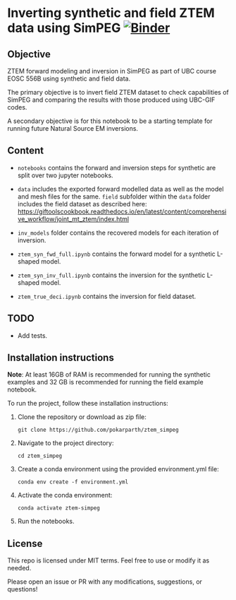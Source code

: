 # Inverting synthetic and field ZTEM data using SimPEG [![Binder](https://mybinder.org/badge_logo.svg)](https://mybinder.org/v2/gh/pokarparth/ztem_simpeg/main)

## Objective
ZTEM forward modeling and inversion in SimPEG as part of UBC course EOSC 556B using synthetic and field data. 

The primary objective is to invert field ZTEM dataset to check capabilities of SimPEG and comparing the results with those produced using UBC-GIF codes. 

A secondary objective is for this notebook to be a starting template for running future Natural Source EM inversions.

## Content 
- `notebooks` contains the forward and inversion steps for synthetic are split over two jupyter notebooks. 
- `data` includes the exported forward modelled data as well as the model and mesh files for the same.
`field` subfolder within the `data` folder includes the field dataset as described here: https://giftoolscookbook.readthedocs.io/en/latest/content/comprehensive_workflow/joint_mt_ztem/index.html
- `inv_models` folder contains the recovered models for each iteration of inversion.


- `ztem_syn_fwd_full.ipynb` contains the forward model for a synthetic L-shaped model.
- `ztem_syn_inv_full.ipynb` contains the inversion for the synthetic L-shaped model.
- `ztem_true_deci.ipynb` contains the inversion for field dataset. 

## TODO 
- Add tests.

## Installation instructions

**Note**: At least 16GB of RAM is recommended for running the synthetic examples and 32 GB is recommended for running the field example notebook.

To run the project, follow these installation instructions:

1. Clone the repository or download as zip file:
    ```
    git clone https://github.com/pokarparth/ztem_simpeg
    ```

2. Navigate to the project directory:

    ```
    cd ztem_simpeg
    ```

3. Create a conda environment using the provided environment.yml file:

    ```
    conda env create -f environment.yml
    ```

4. Activate the conda environment:

    ```
    conda activate ztem-simpeg
    ```

5. Run the notebooks.

## License 

This repo is licensed under MIT terms. Feel free to use or modify it as needed. 

Please open an issue or PR with any modifications, suggestions, or questions!
